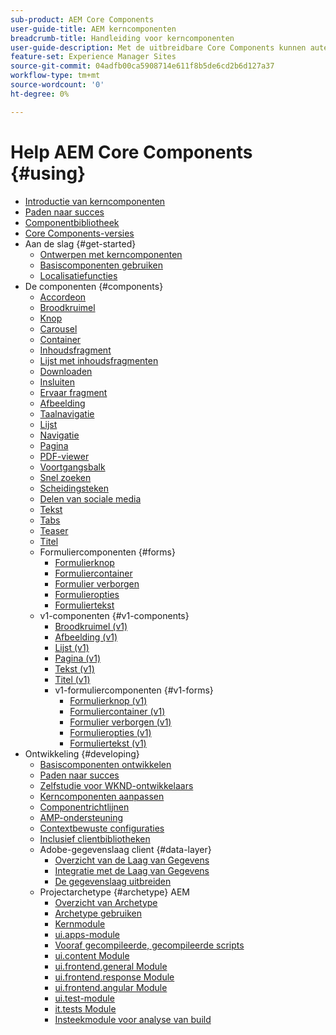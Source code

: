 ```yaml
---
sub-product: AEM Core Components
user-guide-title: AEM kerncomponenten
breadcrumb-title: Handleiding voor kerncomponenten
user-guide-description: Met de uitbreidbare Core Components kunnen auteurs eenvoudig inhoud maken.
feature-set: Experience Manager Sites
source-git-commit: 04adfb00ca5908714e611f8b5de6cd2b6d127a37
workflow-type: tm+mt
source-wordcount: '0'
ht-degree: 0%

---
```



# Help AEM Core Components {#using}

+ [Introductie van kerncomponenten](introduction.md)
+ [Paden naar succes](developing/success.md)
+ [Componentbibliotheek](https://adobe.com/go/aem_cmp_library)
+ [Core Components-versies](versions.md)
+ Aan de slag {#get-started}
   + [Ontwerpen met kerncomponenten](get-started/authoring.md)
   + [Basiscomponenten gebruiken](get-started/using.md)
   + [Localisatiefuncties](get-started/localization.md)
+ De componenten {#components}
   + [Accordeon](components/accordion.md)
   + [Broodkruimel](components/breadcrumb.md)
   + [Knop](components/button.md)
   + [Carousel](components/carousel.md)
   + [Container](components/container.md)
   + [Inhoudsfragment](components/content-fragment-component.md)
   + [Lijst met inhoudsfragmenten](components/content-fragment-list.md)
   + [Downloaden](components/download.md)
   + [Insluiten](components/embed.md)
   + [Ervaar fragment](components/experience-fragment.md)
   + [Afbeelding](components/image.md)
   + [Taalnavigatie](components/language-navigation.md)
   + [Lijst](components/list.md)
   + [Navigatie](components/navigation.md)
   + [Pagina](components/page.md)
   + [PDF-viewer](components/pdf-viewer.md)
   + [Voortgangsbalk](components/progress-bar.md)
   + [Snel zoeken](components/quick-search.md)
   + [Scheidingsteken](components/separator.md)
   + [Delen van sociale media](components/sharing.md)
   + [Tekst](components/text.md)
   + [Tabs](components/tabs.md)
   + [Teaser](components/teaser.md)
   + [Titel](components/title.md)
   + Formuliercomponenten {#forms}
      + [Formulierknop](components/forms/form-button.md)
      + [Formuliercontainer](components/forms/form-container.md)
      + [Formulier verborgen](components/forms/form-hidden.md)
      + [Formulieropties](components/forms/form-options.md)
      + [Formuliertekst](components/forms/form-text.md)
   + v1-componenten {#v1-components}
      + [Broodkruimel (v1)](components/v1/breadcrumb-v1.md)
      + [Afbeelding (v1)](components/v1/image-v1.md)
      + [Lijst (v1)](components/v1/list-v1.md)
      + [Pagina (v1)](components/v1/page-v1.md)
      + [Tekst (v1)](components/v1/text-v1.md)
      + [Titel (v1)](components/v1/title-v1.md)
      + v1-formuliercomponenten {#v1-forms}
         + [Formulierknop (v1)](components/v1/form-button-v1.md)
         + [Formuliercontainer (v1)](components/v1/form-container-v1.md)
         + [Formulier verborgen (v1)](components/v1/form-hidden-v1.md)
         + [Formulieropties (v1)](components/v1/form-options-v1.md)
         + [Formuliertekst (v1)](components/v1/form-text-v1.md)
+ Ontwikkeling {#developing}
   + [Basiscomponenten ontwikkelen](developing/overview.md)
   + [Paden naar succes](https://experienceleague.adobe.com/docs/experience-manager-core-components/using/success.html)
   + [Zelfstudie voor WKND-ontwikkelaars](https://experienceleague.adobe.com/docs/experience-manager-learn/getting-started-wknd-tutorial-develop/overview.html)
   + [Kerncomponenten aanpassen](developing/customizing.md)
   + [Componentrichtlijnen](developing/guidelines.md)
   + [AMP-ondersteuning](developing/amp.md)
   + [Contextbewuste configuraties](developing/context-aware-configs.md)
   + [Inclusief clientbibliotheken](developing/including-clientlibs.md)
   + Adobe-gegevenslaag client {#data-layer}
      + [Overzicht van de Laag van Gegevens](developing/data-layer/overview.md)
      + [Integratie met de Laag van Gegevens](developing/data-layer/integrations.md)
      + [De gegevenslaag uitbreiden](developing/data-layer/extending.md)
   + Projectarchetype {#archetype} AEM
      + [Overzicht van Archetype](developing/archetype/overview.md)
      + [Archetype gebruiken](developing/archetype/using.md)
      + [Kernmodule](developing/archetype/core.md)
      + [ui.apps-module](developing/archetype/uiapps.md)
      + [Vooraf gecompileerde, gecompileerde scripts](developing/archetype/precompiled-bundled-scripts.md)
      + [ui.content Module](developing/archetype/uicontent.md)
      + [ui.frontend.general Module](developing/archetype/uifrontend.md)
      + [ui.frontend.response Module](developing/archetype/uifrontend-react.md)
      + [ui.frontend.angular Module](developing/archetype/uifrontend-angular.md)
      + [ui.test-module](developing/archetype/uitests.md)
      + [it.tests Module](developing/archetype/ittests.md)
      + [Insteekmodule voor analyse van build](developing/archetype/build-analyzer-maven-plugin.md)

